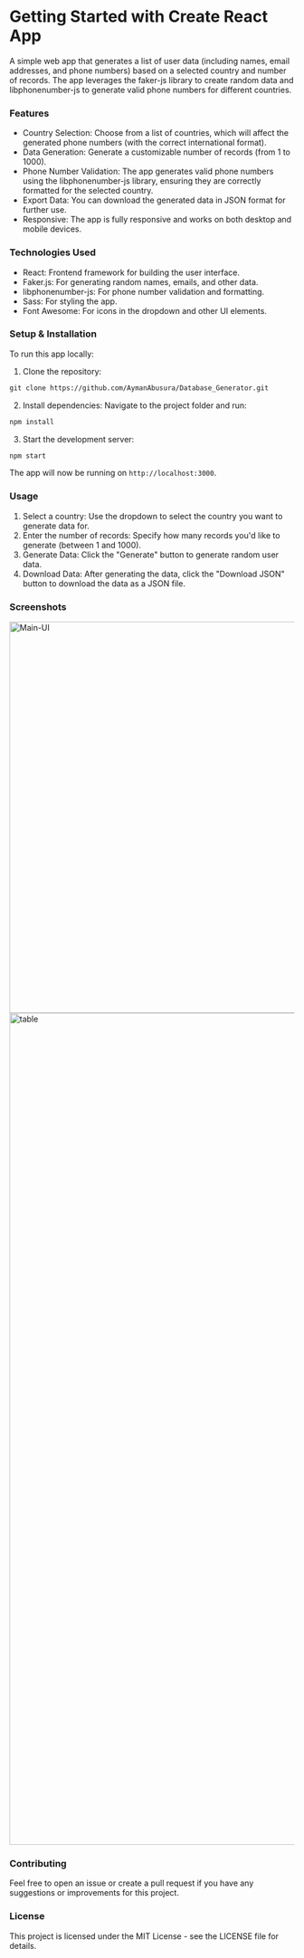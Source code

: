 # Getting Started with Create React App

A simple web app that generates a list of user data (including names, email addresses, and phone numbers) based on a selected country and number of records. The app leverages the faker-js library to create random data and libphonenumber-js to generate valid phone numbers for different countries.

### Features
* Country Selection: Choose from a list of countries, which will affect the generated phone numbers (with the correct international format).
* Data Generation: Generate a customizable number of records (from 1 to 1000).
* Phone Number Validation: The app generates valid phone numbers using the libphonenumber-js library, ensuring they are correctly formatted for the selected country.
* Export Data: You can download the generated data in JSON format for further use.
* Responsive: The app is fully responsive and works on both desktop and mobile devices.

### Technologies Used
* React: Frontend framework for building the user interface.
* Faker.js: For generating random names, emails, and other data.
* libphonenumber-js: For phone number validation and formatting.
* Sass: For styling the app.
* Font Awesome: For icons in the dropdown and other UI elements.

### Setup & Installation
To run this app locally:

1. Clone the repository:
```markdown
git clone https://github.com/AymanAbusura/Database_Generator.git
```

2. Install dependencies:
Navigate to the project folder and run:
```markdown
npm install
```

3. Start the development server:
```markdown
npm start
```
The app will now be running on `http://localhost:3000`.

### Usage
1. Select a country: Use the dropdown to select the country you want to generate data for.
2. Enter the number of records: Specify how many records you'd like to generate (between 1 and 1000).
3. Generate Data: Click the "Generate" button to generate random user data.
4. Download Data: After generating the data, click the "Download JSON" button to download the data as a JSON file.

### Screenshots
<img width="692" alt="Main-UI" src="https://github.com/user-attachments/assets/83eadafd-1303-48dd-b16f-51a523c23134">

<img width="1471" alt="table" src="https://github.com/user-attachments/assets/c6ccbeee-74f4-4c8f-af65-2a88d3057cce">

### Contributing
Feel free to open an issue or create a pull request if you have any suggestions or improvements for this project.

### License
This project is licensed under the MIT License - see the LICENSE file for details.